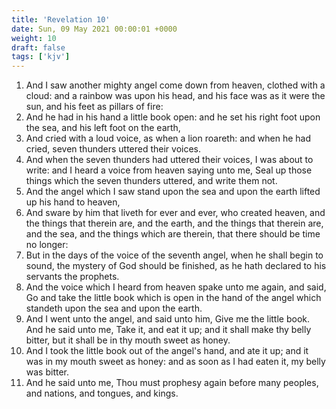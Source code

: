 ```yaml
---
title: 'Revelation 10'
date: Sun, 09 May 2021 00:00:01 +0000
weight: 10
draft: false
tags: ['kjv'] 
---
```


1. And I saw another mighty angel come down from heaven, clothed with a cloud: and a rainbow was upon his head, and his face was as it were the sun, and his feet as pillars of fire:
2. And he had in his hand a little book open: and he set his right foot upon the sea, and his left foot on the earth,
3. And cried with a loud voice, as when a lion roareth: and when he had cried, seven thunders uttered their voices.
4. And when the seven thunders had uttered their voices, I was about to write: and I heard a voice from heaven saying unto me, Seal up those things which the seven thunders uttered, and write them not.
5. And the angel which I saw stand upon the sea and upon the earth lifted up his hand to heaven,
6. And sware by him that liveth for ever and ever, who created heaven, and the things that therein are, and the earth, and the things that therein are, and the sea, and the things which are therein, that there should be time no longer:
7. But in the days of the voice of the seventh angel, when he shall begin to sound, the mystery of God should be finished, as he hath declared to his servants the prophets.
8. And the voice which I heard from heaven spake unto me again, and said, Go and take the little book which is open in the hand of the angel which standeth upon the sea and upon the earth.
9. And I went unto the angel, and said unto him, Give me the little book. And he said unto me, Take it, and eat it up; and it shall make thy belly bitter, but it shall be in thy mouth sweet as honey.
10. And I took the little book out of the angel's hand, and ate it up; and it was in my mouth sweet as honey: and as soon as I had eaten it, my belly was bitter.
11. And he said unto me, Thou must prophesy again before many peoples, and nations, and tongues, and kings.
